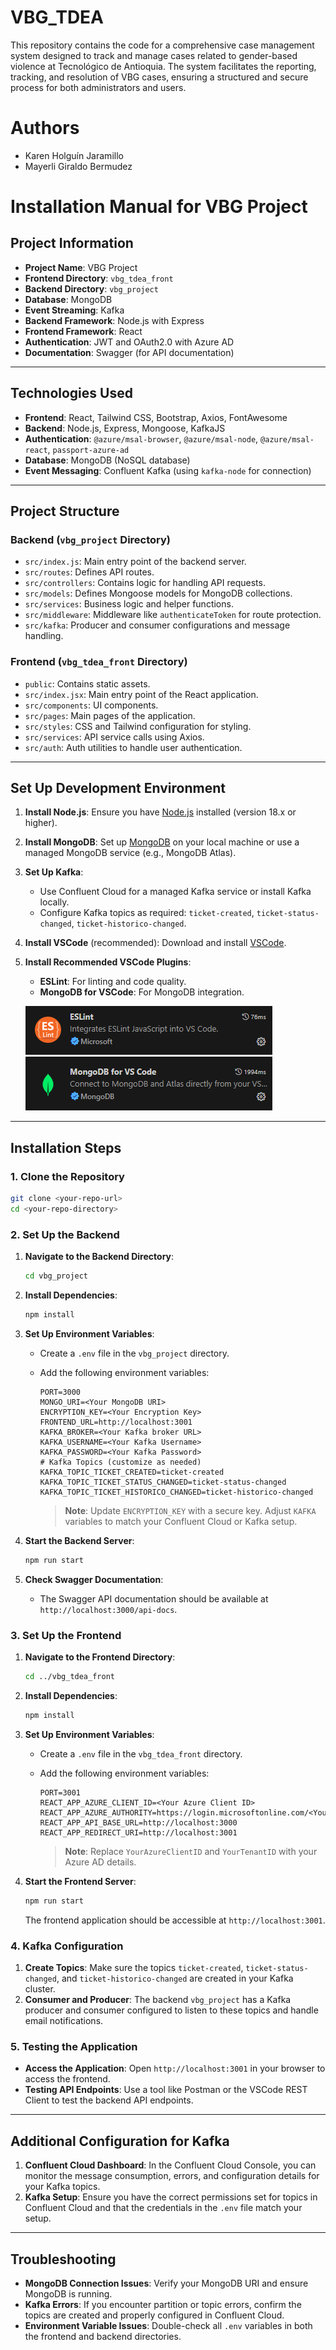 # **VBG_TDEA**
This repository contains the code for a comprehensive case management system designed to track and manage cases related to gender-based violence at Tecnológico de Antioquia. The system facilitates the reporting, tracking, and resolution of VBG cases, ensuring a structured and secure process for both administrators and users.

# **Authors**
- Karen Holguín Jaramillo
- Mayerli Giraldo Bermudez


# **Installation Manual for VBG Project**

## **Project Information**

- **Project Name**: VBG Project
- **Frontend Directory**: `vbg_tdea_front`
- **Backend Directory**: `vbg_project`
- **Database**: MongoDB
- **Event Streaming**: Kafka
- **Backend Framework**: Node.js with Express
- **Frontend Framework**: React
- **Authentication**: JWT and OAuth2.0 with Azure AD
- **Documentation**: Swagger (for API documentation)

---

## **Technologies Used**

- **Frontend**: React, Tailwind CSS, Bootstrap, Axios, FontAwesome
- **Backend**: Node.js, Express, Mongoose, KafkaJS
- **Authentication**: `@azure/msal-browser`, `@azure/msal-node`, `@azure/msal-react`, `passport-azure-ad`
- **Database**: MongoDB (NoSQL database)
- **Event Messaging**: Confluent Kafka (using `kafka-node` for connection)

---

## **Project Structure**

### Backend (`vbg_project` Directory)

- `src/index.js`: Main entry point of the backend server.
- `src/routes`: Defines API routes.
- `src/controllers`: Contains logic for handling API requests.
- `src/models`: Defines Mongoose models for MongoDB collections.
- `src/services`: Business logic and helper functions.
- `src/middleware`: Middleware like `authenticateToken` for route protection.
- `src/kafka`: Producer and consumer configurations and message handling.

### Frontend (`vbg_tdea_front` Directory)

- `public`: Contains static assets.
- `src/index.jsx`: Main entry point of the React application.
- `src/components`: UI components.
- `src/pages`: Main pages of the application.
- `src/styles`: CSS and Tailwind configuration for styling.
- `src/services`: API service calls using Axios.
- `src/auth`: Auth utilities to handle user authentication.

---

## **Set Up Development Environment**

1. **Install Node.js**: Ensure you have [Node.js](https://nodejs.org/en/download/) installed (version 18.x or higher).
2. **Install MongoDB**: Set up [MongoDB](https://www.mongodb.com/try/download/community) on your local machine or use a managed MongoDB service (e.g., MongoDB Atlas).
3. **Set Up Kafka**:
   - Use Confluent Cloud for a managed Kafka service or install Kafka locally.
   - Configure Kafka topics as required: `ticket-created`, `ticket-status-changed`, `ticket-historico-changed`.

4. **Install VSCode** (recommended): Download and install [VSCode](https://code.visualstudio.com/).
5. **Install Recommended VSCode Plugins**:
   - **ESLint**: For linting and code quality.
   - **MongoDB for VSCode**: For MongoDB integration. 

    ![alt text](image.png)
    ![alt text](image-1.png)

---

## **Installation Steps**

### 1. **Clone the Repository**

   ```bash
   git clone <your-repo-url>
   cd <your-repo-directory>
   ```

### 2. **Set Up the Backend**

1. **Navigate to the Backend Directory**:

   ```bash
   cd vbg_project
   ```

2. **Install Dependencies**:

   ```bash
   npm install
   ```

3. **Set Up Environment Variables**:
   - Create a `.env` file in the `vbg_project` directory.
   - Add the following environment variables:

     ```plaintext
     PORT=3000
     MONGO_URI=<Your MongoDB URI>
     ENCRYPTION_KEY=<Your Encryption Key>
     FRONTEND_URL=http://localhost:3001
     KAFKA_BROKER=<Your Kafka broker URL>
     KAFKA_USERNAME=<Your Kafka Username>
     KAFKA_PASSWORD=<Your Kafka Password>
     # Kafka Topics (customize as needed)
     KAFKA_TOPIC_TICKET_CREATED=ticket-created
     KAFKA_TOPIC_TICKET_STATUS_CHANGED=ticket-status-changed
     KAFKA_TOPIC_TICKET_HISTORICO_CHANGED=ticket-historico-changed
     ```
     > **Note**: Update `ENCRYPTION_KEY` with a secure key. Adjust `KAFKA` variables to match your Confluent Cloud or Kafka setup.

4. **Start the Backend Server**:

   ```bash
   npm run start
   ```

5. **Check Swagger Documentation**:
   - The Swagger API documentation should be available at `http://localhost:3000/api-docs`.

### 3. **Set Up the Frontend**

1. **Navigate to the Frontend Directory**:

   ```bash
   cd ../vbg_tdea_front
   ```

2. **Install Dependencies**:

   ```bash
   npm install
   ```

3. **Set Up Environment Variables**:
   - Create a `.env` file in the `vbg_tdea_front` directory.
   - Add the following environment variables:

     ```plaintext
     PORT=3001
     REACT_APP_AZURE_CLIENT_ID=<Your Azure Client ID>
     REACT_APP_AZURE_AUTHORITY=https://login.microsoftonline.com/<YourTenantID>
     REACT_APP_API_BASE_URL=http://localhost:3000
     REACT_APP_REDIRECT_URI=http://localhost:3001
     ```
     > **Note**: Replace `YourAzureClientID` and `YourTenantID` with your Azure AD details.

4. **Start the Frontend Server**:

   ```bash
   npm run start
   ```

   The frontend application should be accessible at `http://localhost:3001`.

### 4. **Kafka Configuration**

1. **Create Topics**: Make sure the topics `ticket-created`, `ticket-status-changed`, and `ticket-historico-changed` are created in your Kafka cluster.
2. **Consumer and Producer**: The backend `vbg_project` has a Kafka producer and consumer configured to listen to these topics and handle email notifications.

### 5. **Testing the Application**

- **Access the Application**: Open `http://localhost:3001` in your browser to access the frontend.
- **Testing API Endpoints**: Use a tool like Postman or the VSCode REST Client to test the backend API endpoints.

---

## Additional Configuration for Kafka

1. **Confluent Cloud Dashboard**: In the Confluent Cloud Console, you can monitor the message consumption, errors, and configuration details for your Kafka topics.
2. **Kafka Setup**: Ensure you have the correct permissions set for topics in Confluent Cloud and that the credentials in the `.env` file match your setup.

---

## **Troubleshooting**

- **MongoDB Connection Issues**: Verify your MongoDB URI and ensure MongoDB is running.
- **Kafka Errors**: If you encounter partition or topic errors, confirm the topics are created and properly configured in Confluent Cloud.
- **Environment Variable Issues**: Double-check all `.env` variables in both the frontend and backend directories.
